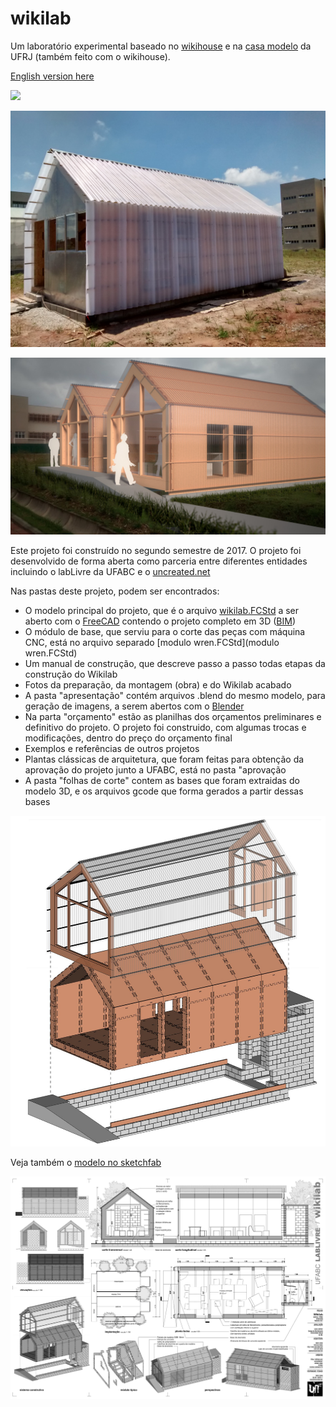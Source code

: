 # wikilab

Um laboratório experimental baseado no [wikihouse](http://wikihouse.cc/) e na [casa modelo](http://www.archdaily.com.br/br/773676/casa-revista-a-primeira-casa-fabricada-digitalmente-no-brasil) da UFRJ (também feito com o wikihouse).

[English version here](english.md)

![](https://sketchfab.com?utm_medium=embed&utm_campaign=share-popup&utm_content=bab56ed7d2414e13b3eacd6c2f29ce65)

![](fotos/obra/2017.11.29/IMG_20171129_113912.jpg)

![](apresenta%C3%A7%C3%A3o/imagens/0016.jpg)

Este projeto foi construído no segundo semestre de 2017. O projeto foi desenvolvido de forma aberta como parceria entre diferentes entidades incluindo o labLivre da UFABC e o [uncreated.net](http://www.uncreated.net)

Nas pastas deste projeto, podem ser encontrados:

* O modelo principal do projeto, que é o arquivo [wikilab.FCStd](wikilab.FCStd) a ser aberto com o [FreeCAD](http://www.freecadweb.org) contendo o projeto completo em 3D ([BIM](https://pt.wikipedia.org/wiki/BIM))
* O módulo de base, que serviu para o corte das peças com máquina CNC, está no arquivo separado [modulo wren.FCStd](modulo wren.FCStd)
* Um manual de construção, que descreve passo a passo todas etapas da construção do Wikilab
* Fotos da preparação, da montagem (obra) e do Wikilab acabado
* A pasta "apresentação" contém arquivos .blend do mesmo modelo, para geração de imagens, a serem abertos com o [Blender](http://www.blender.org)
* Na parta "orçamento" estão as planilhas dos orçamentos preliminares e definitivo do projeto. O projeto foi construido, com algumas trocas e modificações, dentro do preço do orçamento final
* Exemplos e referências de outros projetos
* Plantas clássicas de arquitetura, que foram feitas para obtenção da aprovação do projeto junto a UFABC, está no pasta "aprovação 
* A pasta "folhas de corte" contem as bases que foram extraidas do modelo 3D, e os arquivos gcode que forma gerados a partir dessas bases

![](apresenta%C3%A7%C3%A3o/imagens/0012.jpg)

Veja também o [modelo no sketchfab](https://sketchfab.com/models/bab56ed7d2414e13b3eacd6c2f29ce65)

![](apresenta%C3%A7%C3%A3o/imagens/0038.jpg)
